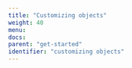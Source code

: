 ```yaml
---
title: "Customizing objects"
weight: 40
menu:
docs:
parent: "get-started"
identifier: "customizing objects"
---
```

